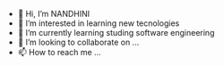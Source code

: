 - 👋 Hi, I’m NANDHINI
- 👀 I’m interested in learning new tecnologies
- 🌱 I’m currently learning studing software engineering
- 💞️ I’m looking to collaborate on ...
- 📫 How to reach me ...

<!---
NANDHINIDEV-1234/NANDHINIDEV-1234 is a ✨ special ✨ repository because its `README.md` (this file) appears on your GitHub profile.
You can click the Preview link to take a look at your changes.
--->
